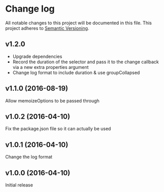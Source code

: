 # Change log

All notable changes to this project will be documented in this file.
This project adheres to [Semantic Versioning](http://semver.org/).

## v1.2.0

* Upgrade dependencies
* Record the duration of the selector and pass it to the change callback via a new extra properties argument 
* Change log format to include duration & use groupCollapsed

## v1.1.0 (2016-08-19)

Allow memoizeOptions to be passed through

## v1.0.2 (2016-04-10)

Fix the package.json file so it can actually be used

## v1.0.1 (2016-04-10)

Change the log format

## v1.0.0 (2016-04-10)

Initial release
